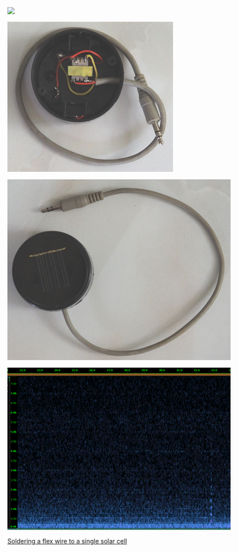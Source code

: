 ![](simple_sensor_schematic.png)

![](simple_sensor_1.resized.png)

![](simple_sensor_2.resized.png)

![](simple_sensor.png)

[Soldering a flex wire to a single solar cell](https://www.youtube.com/watch?v=4MQuvqyZ0wY)
